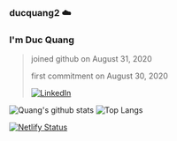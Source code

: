 ### ducquang2 ☁️

<h3>I'm Duc Quang</h3>


>joined github on August 31, 2020
>
>first commitment on August 30, 2020
>
>[![LinkedIn](https://img.shields.io/badge/-LINKEDIN-0077B5?style=for-the-badge&logo=linkedin&logoColor=white)](https://www.linkedin.com/in/duc-quang/)

![Quang's github stats](https://github-readme-stats.vercel.app/api?username=ducquang2&show_icons=true&theme=merko) ![Top Langs](https://github-readme-stats.vercel.app/api/top-langs/?username=ducquang2&layout=compact&theme=merko)

[![Netlify Status](https://api.netlify.com/api/v1/badges/2c6853c5-508b-4140-8e0f-e50f04aad6b5/deploy-status)](https://app.netlify.com/sites/opinion-ate-reactjs/deploys)
